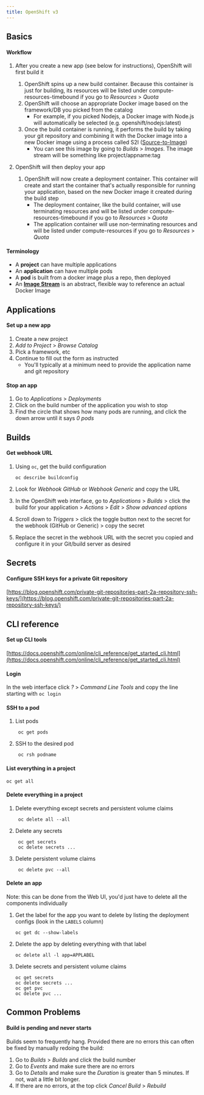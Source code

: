 ```yaml
---
title: OpenShift v3
---
```



## Basics

#### Workflow
1. After you create a new app (see below for instructions), OpenShift will first build it
    1. OpenShift spins up a new build container. Because this container is just for building, its resources will be listed under compute-resources-timebound if you go to *Resources* > *Quota*
    2. OpenShift will choose an appropriate Docker image based on the framework/DB you picked from the catalog
        - For example, if you picked Nodejs, a Docker image with Node.js will automatically be selected (e.g. openshift/nodejs:latest)
    3. Once the build container is running, it performs the build by taking your git repository and combining it with the Docker image into a new Docker image using a process called S2I ([Source-to-Image](https://docs.openshift.com/online/creating_images/s2i.html))
        - You can see this image by going to *Builds* > *Images*. The image stream will be something like project/appname:tag

2. OpenShift will then deploy your app
    1. OpenShift will now create a deployment container. This container will create and start the container that's actually responsible for running your application, based on the new Docker image it created during the build step
        - The deployment container, like the build container, will use terminating resources and will be listed under compute-resources-timebound if you go to *Resources* > *Quota*
        - The application container will use non-terminating resources and will be listed under compute-resources if you go to *Resources* > *Quota*

#### Terminology
- A **project** can have multiple applications
- An **application** can have multiple pods
- A **pod** is built from a docker image plus a repo, then deployed
- An **[Image Stream](https://docs.openshift.com/online/architecture/core_concepts/builds_and_image_streams.html#image-streams)** is an abstract, flexible way to reference an actual Docker Image



## Applications

#### Set up a new app
1. Create a new project
2. *Add to Project* > *Browse Catalog*
3. Pick a framework, etc
4. Continue to fill out the form as instructed
    - You'll typically at a minimum need to provide the application name and git repository


#### Stop an app
1. Go to *Applications* > *Deployments*
2. Click on the build number of the application you wish to stop
3. Find the circle that shows how many pods are running, and click the down arrow until it says *0 pods*



## Builds

#### Get webhook URL

1. Using `oc`, get the build configuration

    ```
    oc describe buildconfig
    ```

2. Look for *Webhook GitHub* or *Webhook Generic* and copy the URL

3. In the OpenShift web interface, go to *Applications* > *Builds* > click the build for your application > *Actions* > *Edit* > *Show advanced options*

4. Scroll down to *Triggers* > click the toggle button next to the secret for the webhook (GitHub or Generic) > copy the secret

5. Replace the secret in the webhook URL with the secret you copied and configure it in your Git/build server as desired



## Secrets

#### Configure SSH keys for a private Git repository
[https://blog.openshift.com/private-git-repositories-part-2a-repository-ssh-keys/](https://blog.openshift.com/private-git-repositories-part-2a-repository-ssh-keys/)



## CLI reference

#### Set up CLI tools
[https://docs.openshift.com/online/cli_reference/get_started_cli.html](https://docs.openshift.com/online/cli_reference/get_started_cli.html)


#### Login
In the web interface click *?* > *Command Line Tools* and copy the line starting with `oc login`


#### SSH to a pod
1. List pods

        oc get pods

2. SSH to the desired pod

        oc rsh podname


#### List everything in a project

    oc get all


#### Delete everything in a project

1. Delete everything except secrets and persistent volume claims

        oc delete all --all

2. Delete any secrets

        oc get secrets
        oc delete secrets ...

3. Delete persistent volume claims

        oc delete pvc --all


#### Delete an app
Note: this can be done from the Web UI, you'd just have to delete all the components individually

1. Get the label for the app you want to delete by listing the deployment configs (look in the `LABELS` column)

    ```
    oc get dc --show-labels
    ```

2. Delete the app by deleting everything with that label

    ```
    oc delete all -l app=APPLABEL
    ```

3. Delete secrets and persistent volume claims

    ```
    oc get secrets
    oc delete secrets ...
    oc get pvc
    oc delete pvc ...
    ```



## Common Problems

#### Build is pending and never starts
Builds seem to frequently hang. Provided there are no errors this can often be fixed by manually redoing the build:

1. Go to *Builds* > *Builds* and click the build number
2. Go to *Events* and make sure there are no errors
3. Go to *Details* and make sure the *Duration* is greater than 5 minutes. If not, wait a little bit longer.
4. If there are no errors, at the top click *Cancel Build* > *Rebuild*
